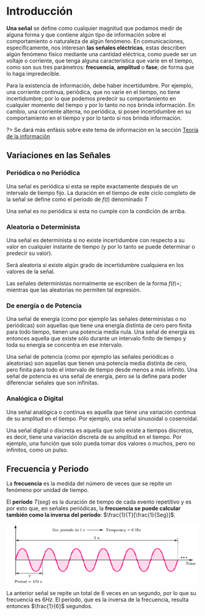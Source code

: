 # Introducción

**Una señal** se define como cualquier magnitud que podamos medir de alguna forma y que contiene algún tipo de información sobre el comportamiento o naturaleza de algún fenómeno. En comunicaciones, específicamente, nos interesan **las señales eléctricas**, estas describen algún fenómeno físico mediante una cantidad eléctrica, como puede ser un voltaje o corriente, que tenga alguna característica que varíe en el tiempo, como son sus tres parámetros: **frecuencia**, **amplitud** o **fase**; de forma que lo haga impredecible.

Para la existencia de información, debe haber incertidumbre. Por ejemplo, una corriente continua, periódica, que no varíe en el tiempo, no tiene incertidumbre; por lo que podemos predecir su comportamiento en cualquier momento del tiempo y por lo tanto no nos brinda información. En cambio, una corriente alterna, no periódica, si posee incertidumbre en su comportamiento en el tiempo y por lo tanto si nos brinda información.

?> Se dará más enfásis sobre este tema de información en la sección [Teoría de la información](../intr_sistemas_de_comunicaciones/teoria_de_la_informacion)

## Variaciones en las Señales

### Periódica o no Periódica

Una señal es periódica si esta se repite exactamente después de un intervalo de tiempo fijo. La duración en el tiempo de este ciclo completo de la señal se define como el período de $f(t)$ denominado $T$

Una señal es no periódica si esta no cumple con la condición de arriba.

### Aleatoria o Determinista

Una señal es determinista si no existe incertidumbre con respecto a su valor en cualquier instante de tiempo (y por lo tanto se puede determinar o predecir su valor).

Será aleatoria si existe algún grado de incertidumbre cualquiera en los valores de la señal.

Las señales deterministas normalmente se escriben de la forma $f(t) =$; mientras que las
aleatorias no permiten tal expresión.


### De energía o de Potencia

Una señal de energía (como por ejemplo las señales deterministas o no periódicas) son aquellas que tiene una energía distinta de cero pero finita para todo tiempo, tienen una potencia media nula. Una señal de energía es entonces aquella que existe sólo durante un intervalo finito de tiempo y toda su energía se concentra en ese intervalo.

Una señal de potencia (como por ejemplo las señales periódicas o aleatorias) son aquellas que tienen una potencia media distinta de cero, pero finita para todo el intervalo de tiempo desde menos a más infinito. Una señal de potencia es una señal de energía, pero se la define para poder diferenciar señales que son infinitas.

### Analógica o Digital

Una señal analógica o continua es aquella que tiene una variación continua de su amplitud en el tiempo. Por ejemplo, una señal sinusoidal o cosenoidal.

Una señal digital o discreta es aquella que solo existe a tiempos discretos, es decir, tiene una variación discreta de su amplitud en el tiempo. Por ejemplo, una función que solo pueda tomar dos valores o muchos, pero no infinitos, como un pulso.

## Frecuencia y Periodo

La **frecuencia** es la medida del número de veces que se repite un fenómeno por unidad de tiempo.

El **período** $T (seg)$ es la duración de tiempo de cada evento repetitivo y es por esto que, en señales periódicas, la **frecuencia se puede calcular también como la inversa del período**: $\frac{1}{T}[\frac{1}{Seg}]$.

![senial_periodica](../assets/senial_periodica_ej1.png)

La anterior señal se repite un total de 6 veces en un segundo, por lo que su frecuencia es $6 Hz$. El período, que es la inversa de la frecuencia, resulta entonces $\frac{1}{6}$ segundos.